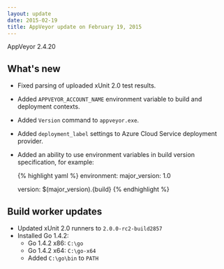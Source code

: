```yaml
---
layout: update
date: 2015-02-19
title: AppVeyor update on February 19, 2015
---
```


AppVeyor 2.4.20

## What's new

* Fixed parsing of uploaded xUnit 2.0 test results.
* Added `APPVEYOR_ACCOUNT_NAME` environment variable to build and deployment contexts.
* Added `Version` command to `appveyor.exe`.
* Added `deployment_label` settings to Azure Cloud Service deployment provider.
* Added an ability to use environment variables in build version specification, for example:

    {% highlight yaml %}
    environment:
      major_version: 1.0

    version: $(major_version).{build}
    {% endhighlight %}

## Build worker updates

* Updated xUnit 2.0 runners to `2.0.0-rc2-build2857`
* Installed Go 1.4.2:
    * Go 1.4.2 x86: `C:\go`
    * Go 1.4.2 x64: `C:\go-x64`
    * Added `C:\go\bin` to `PATH`
